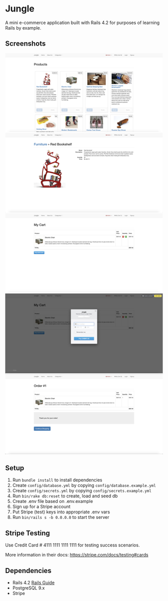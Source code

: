 # Jungle

A mini e-commerce application built with Rails 4.2 for purposes of learning Rails by example.
## Screenshots

!["Screenshot of Homepage"](https://raw.githubusercontent.com/Snowflare/jungle-rails/master/docs/home.png)
!["Screenshot of Product Details"](https://raw.githubusercontent.com/Snowflare/jungle-rails/master/docs/product_detail.png)
!["Screenshot of My Cart"](https://raw.githubusercontent.com/Snowflare/jungle-rails/master/docs/cart.png)
!["Screenshot of Checkout"](https://raw.githubusercontent.com/Snowflare/jungle-rails/master/docs/checkout.png)
!["Screenshot of reciept"](https://raw.githubusercontent.com/Snowflare/jungle-rails/master/docs/reciept.png)


## Setup

1. Run `bundle install` to install dependencies
2. Create `config/database.yml` by copying `config/database.example.yml`
3. Create `config/secrets.yml` by copying `config/secrets.example.yml`
4. Run `bin/rake db:reset` to create, load and seed db
5. Create .env file based on .env.example
6. Sign up for a Stripe account
7. Put Stripe (test) keys into appropriate .env vars
8. Run `bin/rails s -b 0.0.0.0` to start the server

## Stripe Testing

Use Credit Card # 4111 1111 1111 1111 for testing success scenarios.

More information in their docs: <https://stripe.com/docs/testing#cards>

## Dependencies

* Rails 4.2 [Rails Guide](http://guides.rubyonrails.org/v4.2/)
* PostgreSQL 9.x
* Stripe
